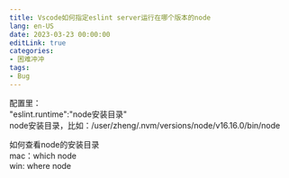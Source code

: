 ```yaml
---
title: Vscode如何指定eslint server运行在哪个版本的node
lang: en-US
date: 2023-03-23 00:00:00
editLink: true
categories: 
- 困难冲冲
tags: 
- Bug
---
```


配置里：   
"eslint.runtime":"node安装目录"   
node安装目录，比如：/user/zheng/.nvm/versions/node/v16.16.0/bin/node   

如何查看node的安装目录   
mac：which node  
win: where node   
